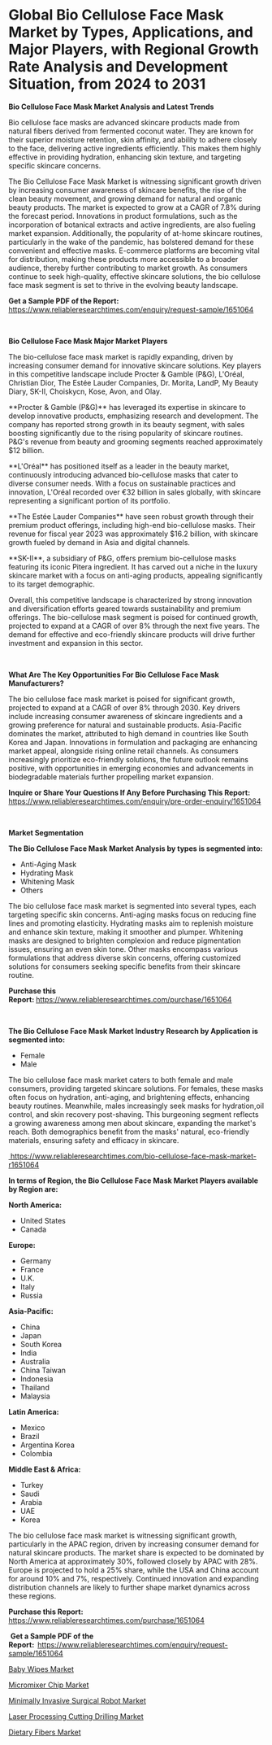 <p><h1>Global Bio Cellulose Face Mask Market by Types, Applications, and Major Players, with Regional Growth Rate Analysis and Development Situation, from 2024 to 2031</h1></p><p><strong>Bio Cellulose Face Mask Market Analysis and Latest Trends</strong></p>
<p><p>Bio cellulose face masks are advanced skincare products made from natural fibers derived from fermented coconut water. They are known for their superior moisture retention, skin affinity, and ability to adhere closely to the face, delivering active ingredients efficiently. This makes them highly effective in providing hydration, enhancing skin texture, and targeting specific skincare concerns.</p><p>The Bio Cellulose Face Mask Market is witnessing significant growth driven by increasing consumer awareness of skincare benefits, the rise of the clean beauty movement, and growing demand for natural and organic beauty products. The market is expected to grow at a CAGR of 7.8% during the forecast period. Innovations in product formulations, such as the incorporation of botanical extracts and active ingredients, are also fueling market expansion. Additionally, the popularity of at-home skincare routines, particularly in the wake of the pandemic, has bolstered demand for these convenient and effective masks. E-commerce platforms are becoming vital for distribution, making these products more accessible to a broader audience, thereby further contributing to market growth. As consumers continue to seek high-quality, effective skincare solutions, the bio cellulose face mask segment is set to thrive in the evolving beauty landscape.</p></p>
<p><strong>Get a Sample PDF of the Report:&nbsp;</strong> <a href="https://www.reliableresearchtimes.com/enquiry/request-sample/1651064?utm_campaign=1386&utm_medium=2&utm_source=Github&utm_content=ia&utm_term=12102024&utm_id=bio-cellulose-face-mask">https://www.reliableresearchtimes.com/enquiry/request-sample/1651064</a></p>
<p>&nbsp;</p>
<p><strong>Bio Cellulose Face Mask Major Market Players</strong></p>
<p><p>The bio-cellulose face mask market is rapidly expanding, driven by increasing consumer demand for innovative skincare solutions. Key players in this competitive landscape include Procter & Gamble (P&G), L'Oréal, Christian Dior, The Estée Lauder Companies, Dr. Morita, LandP, My Beauty Diary, SK-II, Choiskycn, Kose, Avon, and Olay.</p><p>**Procter & Gamble (P&G)** has leveraged its expertise in skincare to develop innovative products, emphasizing research and development. The company has reported strong growth in its beauty segment, with sales boosting significantly due to the rising popularity of skincare routines. P&G's revenue from beauty and grooming segments reached approximately $12 billion.</p><p>**L'Oréal** has positioned itself as a leader in the beauty market, continuously introducing advanced bio-cellulose masks that cater to diverse consumer needs. With a focus on sustainable practices and innovation, L'Oréal recorded over €32 billion in sales globally, with skincare representing a significant portion of its portfolio.</p><p>**The Estée Lauder Companies** have seen robust growth through their premium product offerings, including high-end bio-cellulose masks. Their revenue for fiscal year 2023 was approximately $16.2 billion, with skincare growth fueled by demand in Asia and digital channels.</p><p>**SK-II**, a subsidiary of P&G, offers premium bio-cellulose masks featuring its iconic Pitera ingredient. It has carved out a niche in the luxury skincare market with a focus on anti-aging products, appealing significantly to its target demographic.</p><p>Overall, this competitive landscape is characterized by strong innovation and diversification efforts geared towards sustainability and premium offerings. The bio-cellulose mask segment is poised for continued growth, projected to expand at a CAGR of over 8% through the next five years. The demand for effective and eco-friendly skincare products will drive further investment and expansion in this sector.</p></p>
<p>&nbsp;</p>
<p><strong>What Are The Key Opportunities For Bio Cellulose Face Mask Manufacturers?</strong></p>
<p><p>The bio cellulose face mask market is poised for significant growth, projected to expand at a CAGR of over 8% through 2030. Key drivers include increasing consumer awareness of skincare ingredients and a growing preference for natural and sustainable products. Asia-Pacific dominates the market, attributed to high demand in countries like South Korea and Japan. Innovations in formulation and packaging are enhancing market appeal, alongside rising online retail channels. As consumers increasingly prioritize eco-friendly solutions, the future outlook remains positive, with opportunities in emerging economies and advancements in biodegradable materials further propelling market expansion.</p></p>
<p><strong>Inquire or Share Your Questions If Any Before Purchasing This Report:</strong> <a href="https://www.reliableresearchtimes.com/enquiry/pre-order-enquiry/1651064?utm_campaign=1386&utm_medium=2&utm_source=Github&utm_content=ia&utm_term=12102024&utm_id=bio-cellulose-face-mask">https://www.reliableresearchtimes.com/enquiry/pre-order-enquiry/1651064</a></p>
<p>&nbsp;</p>
<p><strong>Market Segmentation</strong></p>
<p><strong>The Bio Cellulose Face Mask Market Analysis by types is segmented into:</strong></p>
<p><ul><li>Anti-Aging Mask</li><li>Hydrating Mask</li><li>Whitening Mask</li><li>Others</li></ul></p>
<p><p>The bio cellulose face mask market is segmented into several types, each targeting specific skin concerns. Anti-aging masks focus on reducing fine lines and promoting elasticity. Hydrating masks aim to replenish moisture and enhance skin texture, making it smoother and plumper. Whitening masks are designed to brighten complexion and reduce pigmentation issues, ensuring an even skin tone. Other masks encompass various formulations that address diverse skin concerns, offering customized solutions for consumers seeking specific benefits from their skincare routine.</p></p>
<p><strong>Purchase this Report:&nbsp;</strong><a href="https://www.reliableresearchtimes.com/purchase/1651064?utm_campaign=1386&utm_medium=2&utm_source=Github&utm_content=ia&utm_term=12102024&utm_id=bio-cellulose-face-mask">https://www.reliableresearchtimes.com/purchase/1651064</a></p>
<p>&nbsp;</p>
<p><strong>The Bio Cellulose Face Mask Market Industry Research by Application is segmented into:</strong></p>
<p><ul><li>Female</li><li>Male</li></ul></p>
<p><p>The bio cellulose face mask market caters to both female and male consumers, providing targeted skincare solutions. For females, these masks often focus on hydration, anti-aging, and brightening effects, enhancing beauty routines. Meanwhile, males increasingly seek masks for hydration,oil control, and skin recovery post-shaving. This burgeoning segment reflects a growing awareness among men about skincare, expanding the market's reach. Both demographics benefit from the masks' natural, eco-friendly materials, ensuring safety and efficacy in skincare.</p></p>
<p><a href="https://www.reliableresearchtimes.com/bio-cellulose-face-mask-market-r1651064?utm_campaign=1386&utm_medium=2&utm_source=Github&utm_content=ia&utm_term=12102024&utm_id=bio-cellulose-face-mask">&nbsp;https://www.reliableresearchtimes.com/bio-cellulose-face-mask-market-r1651064</a></p>
<p><strong>In terms of Region, the Bio Cellulose Face Mask Market Players available by Region are:</strong></p>
<p>
    <p> <strong> North America: </strong>
        <ul>
            <li>United States</li>
            <li>Canada</li>
        </ul>
        </p> 
    <p> <strong> Europe: </strong>
        <ul>
            <li>Germany</li>
            <li>France</li>
            <li>U.K.</li>
            <li>Italy</li>
            <li>Russia</li>
        </ul>
        </p> 
    <p> <strong> Asia-Pacific: </strong>
        <ul>
            <li>China</li>
            <li>Japan</li>
            <li>South Korea</li>
            <li>India</li>
            <li>Australia</li>
            <li>China Taiwan</li>
            <li>Indonesia</li>
            <li>Thailand</li>
            <li>Malaysia</li>
        </ul>
        </p> 
    <p> <strong> Latin America: </strong>
        <ul>
            <li>Mexico</li>
            <li>Brazil</li>
            <li>Argentina Korea</li>
            <li>Colombia</li>
        </ul>
        </p> 
    <p> <strong> Middle East & Africa: </strong>
        <ul>
            <li>Turkey</li>
            <li>Saudi</li>
            <li>Arabia</li>
            <li>UAE</li>
            <li>Korea</li>
        </ul>
    </p>
    </p>
<p><p>The bio cellulose face mask market is witnessing significant growth, particularly in the APAC region, driven by increasing consumer demand for natural skincare products. The market share is expected to be dominated by North America at approximately 30%, followed closely by APAC with 28%. Europe is projected to hold a 25% share, while the USA and China account for around 10% and 7%, respectively. Continued innovation and expanding distribution channels are likely to further shape market dynamics across these regions.</p></p>
<p><strong>Purchase this Report: </strong><a href="https://www.reliableresearchtimes.com/purchase/1651064?utm_campaign=1386&utm_medium=2&utm_source=Github&utm_content=ia&utm_term=12102024&utm_id=bio-cellulose-face-mask">https://www.reliableresearchtimes.com/purchase/1651064</a></p>
<p>&nbsp;<strong>Get a Sample PDF of the Report:&nbsp;&nbsp;</strong><a href="https://www.reliableresearchtimes.com/enquiry/request-sample/1651064?utm_campaign=1386&utm_medium=2&utm_source=Github&utm_content=ia&utm_term=12102024&utm_id=bio-cellulose-face-mask">https://www.reliableresearchtimes.com/enquiry/request-sample/1651064</a></p>
<p><strong></strong></p>
<p><p><a href="https://github.com/RogerBennett414/Market-Research-Report-List-1/blob/main/baby-wipes-market.md?utm_campaign=1386&utm_medium=2&utm_source=Github&utm_content=ia&utm_term=12102024&utm_id=bio-cellulose-face-mask">Baby Wipes Market</a></p><p><a href="https://www.linkedin.com/pulse/global-micromixer-chip-market-focus-application-end-use-industry-gacae?utm_campaign=1386&utm_medium=2&utm_source=Github&utm_content=ia&utm_term=12102024&utm_id=bio-cellulose-face-mask">Micromixer Chip Market</a></p><p><a href="https://www.linkedin.com/pulse/global-minimally-invasive-surgical-robot-market-opportunities-msuae?utm_campaign=1386&utm_medium=2&utm_source=Github&utm_content=ia&utm_term=12102024&utm_id=bio-cellulose-face-mask">Minimally Invasive Surgical Robot Market</a></p><p><a href="https://www.linkedin.com/pulse/laser-processing-cutting-drilling-market-size-share-growth-2bk2e?utm_campaign=1386&utm_medium=2&utm_source=Github&utm_content=ia&utm_term=12102024&utm_id=bio-cellulose-face-mask">Laser Processing Cutting Drilling Market</a></p><p><a href="https://github.com/sumonsky0m/Market-Research-Report-List-1/blob/main/dietary-fibers-market.md?utm_campaign=1386&utm_medium=2&utm_source=Github&utm_content=ia&utm_term=12102024&utm_id=bio-cellulose-face-mask">Dietary Fibers Market</a></p></p>